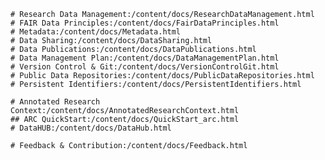 ---
---

```Fundamentals
# Research Data Management:/content/docs/ResearchDataManagement.html
# FAIR Data Principles:/content/docs/FairDataPrinciples.html
# Metadata:/content/docs/Metadata.html
# Data Sharing:/content/docs/DataSharing.html
# Data Publications:/content/docs/DataPublications.html
# Data Management Plan:/content/docs/DataManagementPlan.html
# Version Control & Git:/content/docs/VersionControlGit.html
# Public Data Repositories:/content/docs/PublicDataRepositories.html
# Persistent Identifiers:/content/docs/PersistentIdentifiers.html
```

```Implementation within DataPLANT
# Annotated Research Context:/content/docs/AnnotatedResearchContext.html
## ARC QuickStart:/content/docs/QuickStart_arc.html
# DataHUB:/content/docs/DataHub.html
```

<!-- ```Training & Tutorials -->
<!-- # Swate Tutorial Videos:/content/docs/swate_videos.html -->
<!-- # Sync ARCs via GitHub Desktop:/content/docs/tutorials/github_desktop.html -->
<!-- # Markdown:/content/docs/tutorials/markdown.html -->
<!-- ``` -->

```Feedback
# Feedback & Contribution:/content/docs/Feedback.html
```